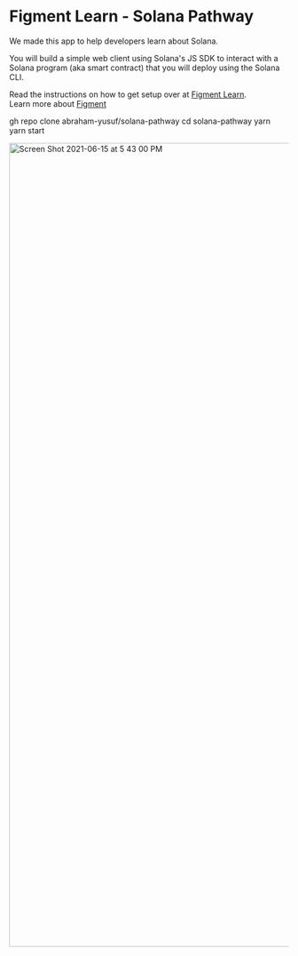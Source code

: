 # Figment Learn - Solana Pathway

We made this app to help developers learn about Solana.

You will build a simple web client using Solana's JS SDK to interact with a Solana program (aka smart contract) that you will deploy using the Solana CLI.

Read the instructions on how to get setup over at [Figment Learn](https://learn.figment.io/network-documentation/solana/solana-pathway).  
Learn more about [Figment](https://figment.io/)

gh repo clone abraham-yusuf/solana-pathway
cd solana-pathway
yarn
yarn start

<img width="1446" alt="Screen Shot 2021-06-15 at 5 43 00 PM" src="https://user-images.githubusercontent.com/206753/122127424-240c3100-ce01-11eb-83db-4fc99c19406f.png">

